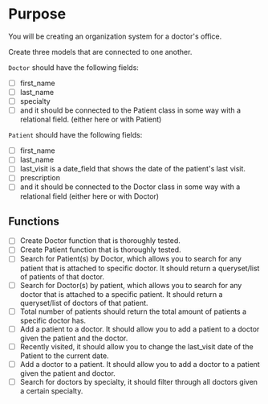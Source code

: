 # Purpose

You will be creating an organization system for a doctor's office.

Create three models that are connected to one another.

`Doctor` should have the following fields:

- [ ] first_name
- [ ] last_name
- [ ] specialty
- [ ] and it should be connected to the Patient class in some way with a relational field. (either here or with Patient)

`Patient` should have the following fields:

- [ ] first_name
- [ ] last_name
- [ ] last_visit is a date_field that shows the date of the patient's last visit.
- [ ] prescription
- [ ] and it should be connected to the Doctor class in some way with a relational field (either here or with Doctor)

## Functions

- [ ] Create Doctor function that is thoroughly tested.
- [ ] Create Patient function that is thoroughly tested.
- [ ] Search for Patient(s) by Doctor, which allows you to search for any patient that is attached to specific doctor. It should return a queryset/list of patients of that doctor.
- [ ] Search for Doctor(s) by patient, which allows you to search for any doctor that is attached to a specific patient. It should return a queryset/list of doctors of that patient.
- [ ] Total number of patients should return the total amount of patients a specific doctor has.
- [ ] Add a patient to a doctor. It should allow you to add a patient to a doctor given the patient and the doctor.
- [ ] Recently visited, it should allow you to change the last_visit date of the Patient to the current date.
- [ ] Add a doctor to a patient. It should allow you to add a doctor to a patient given the patient and doctor.
- [ ] Search for doctors by specialty, it should filter through all doctors given a certain specialty.
